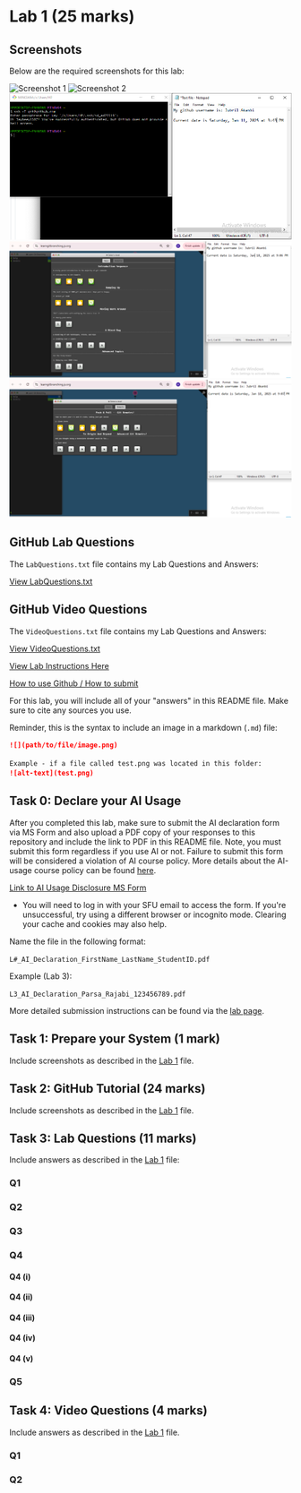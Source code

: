 # Lab 1 (25 marks)

## Screenshots
Below are the required screenshots for this lab:


![Screenshot 1](gitconfig.png)
![Screenshot 2](gitversion.png)
![Screenshot 3](github.png)
![Screenshot 4](Main.png)
![Screenshot 5](Remote.png)

## GitHub Lab Questions
The `LabQuestions.txt` file contains my Lab Questions and Answers:

[View LabQuestions.txt](LabQuestions.txt)

## GitHub Video Questions
The `VideoQuestions.txt` file contains my Lab Questions and Answers:

[View VideoQuestions.txt](VideoQuestions.txt)


[View Lab Instructions Here](L1.md)

[How to use Github / How to submit](https://parsa-rajabi.github.io/CS-5500/#/labs?id=github-classroom)

For this lab, you will include all of your "answers" in this README file. Make sure to cite any sources you use. 

Reminder, this is the syntax to include an image in a markdown (`.md`) file:
```markdown
![](path/to/file/image.png)

Example - if a file called test.png was located in this folder:
![alt-text](test.png)
```

## Task 0: Declare your AI Usage

After you completed this lab, make sure to submit the AI declaration form via MS Form and also upload a PDF copy of your responses to this repository and include the link to PDF in this README file. Note, you must submit this form regardless if you use AI or not. Failure to submit this form will be considered a violation of AI course policy. More details about the AI-usage course policy can be found [here](https://parsa-rajabi.github.io/CS-5500/#/ai-policy).

[Link to AI Usage Disclosure MS Form](https://parsa-rajabi.github.io/CS-5500/#/ai-policy?id=disclosure-of-ai-use)

- You will need to log in with your SFU email to access the form. If you're unsuccessful, try using a different browser or incognito mode. Clearing your cache and cookies may also help.

Name the file in the following format: 

`L#_AI_Declaration_FirstName_LastName_StudentID.pdf`

Example (Lab 3):

`L3_AI_Declaration_Parsa_Rajabi_123456789.pdf`


More detailed submission instructions can be found via the [lab page](https://parsa-rajabi.github.io/CS-5500/#/labs).


## Task 1: Prepare your System (1 mark)

Include screenshots as described in the [Lab 1](L1.md) file.

## Task 2: GitHub Tutorial (24 marks)

Include screenshots as described in the [Lab 1](L1.md) file.

## Task 3: Lab Questions (11 marks)

Include answers as described in the [Lab 1](L1.md) file:

### Q1

### Q2

### Q3

### Q4

#### Q4 (i)

#### Q4 (ii)

#### Q4 (iii)

#### Q4 (iv)

#### Q4 (v)

### Q5

## Task 4: Video Questions (4 marks)

Include answers as described in the [Lab 1](L1.md) file.

### Q1

### Q2